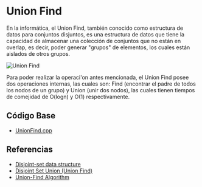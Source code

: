 # Union Find
En la informática, el Union Find, también conocido como estructura de datos para conjuntos
disjuntos, es una estructura de datos que tiene la capacidad de almacenar una colección de conjuntos
que no están en overlap, es decir, poder generar "grupos" de elementos, los cuales están aislados de otros grupos.

![Union Find](https://miro.medium.com/max/1400/1*CNap21hHiCEQWRceTNIUqg.png)

Para poder realizar la operaci'on antes mencionada, el Union Find posee dos operaciones
internas, las cuales son: Find (encontrar el padre de todos los nodos de un grupo)
y Union (unir dos nodos), las cuales tienen tiempos de comejidad de
O(logn) y O(1) respectivamente.

## Código Base
- [UnionFind.cpp](https://github.com/PaulLandaeta/algoritmica2/blob/master/contenido/Estructura_de_datos/Union_Find/unionFind.cpp)

## Referencias
- [Disjoint-set data structure](https://en.wikipedia.org/wiki/Disjoint-set_data_structure)
- [Disjoint Set Union (Union Find)](https://www.hackerearth.com/practice/notes/disjoint-set-union-union-find/)
- [Union-Find Algorithm](https://www.geeksforgeeks.org/union-find-algorithm-set-2-union-by-rank/)
